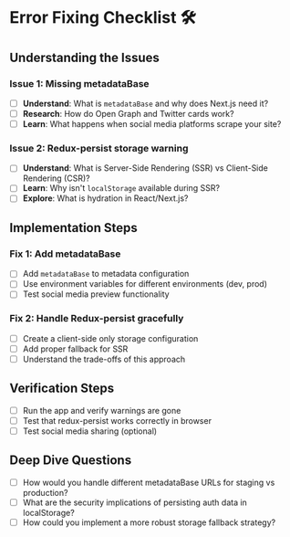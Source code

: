 # Error Fixing Checklist 🛠️

## Understanding the Issues

### Issue 1: Missing metadataBase
- [ ] **Understand**: What is `metadataBase` and why does Next.js need it?
- [ ] **Research**: How do Open Graph and Twitter cards work?
- [ ] **Learn**: What happens when social media platforms scrape your site?

### Issue 2: Redux-persist storage warning
- [ ] **Understand**: What is Server-Side Rendering (SSR) vs Client-Side Rendering (CSR)?
- [ ] **Learn**: Why isn't `localStorage` available during SSR?
- [ ] **Explore**: What is hydration in React/Next.js?

## Implementation Steps

### Fix 1: Add metadataBase
- [ ] Add `metadataBase` to metadata configuration
- [ ] Use environment variables for different environments (dev, prod)
- [ ] Test social media preview functionality

### Fix 2: Handle Redux-persist gracefully
- [ ] Create a client-side only storage configuration
- [ ] Add proper fallback for SSR
- [ ] Understand the trade-offs of this approach

## Verification Steps
- [ ] Run the app and verify warnings are gone
- [ ] Test that redux-persist works correctly in browser
- [ ] Test social media sharing (optional)

## Deep Dive Questions
- [ ] How would you handle different metadataBase URLs for staging vs production?
- [ ] What are the security implications of persisting auth data in localStorage?
- [ ] How could you implement a more robust storage fallback strategy? 